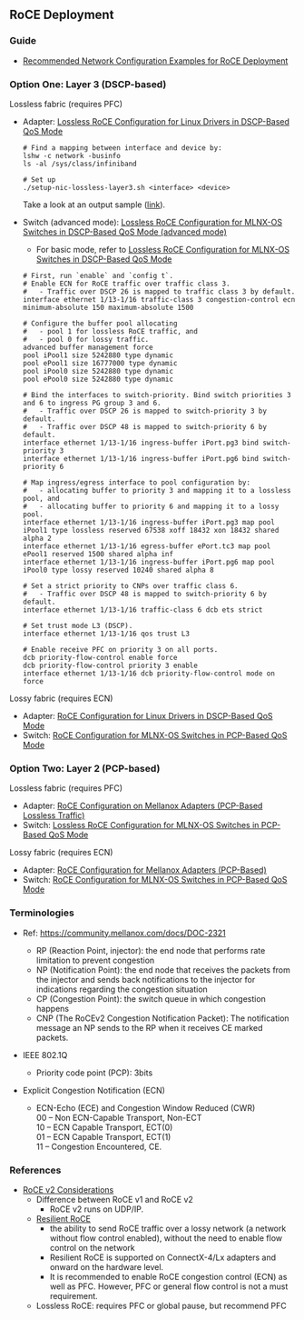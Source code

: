 ## RoCE Deployment

### Guide  
- [Recommended Network Configuration Examples for RoCE Deployment](https://community.mellanox.com/docs/DOC-2855)

### Option One: Layer 3 (DSCP-based)
Lossless fabric (requires PFC)
- Adapter: [Lossless RoCE Configuration for Linux Drivers in DSCP-Based QoS Mode](https://community.mellanox.com/docs/DOC-2881)
   ```
   # Find a mapping between interface and device by:
   lshw -c network -businfo
   ls -al /sys/class/infiniband 
   
   # Set up
   ./setup-nic-lossless-layer3.sh <interface> <device>
   ```
   Take a look at an output sample ([link](OUTPUTSAMPLE.setup-nic-lossless-layer3.sh.md)).

- Switch (advanced mode): [Lossless RoCE Configuration for MLNX-OS Switches in DSCP-Based QoS Mode (advanced mode)](https://community.mellanox.com/docs/DOC-2884)
   * For basic mode, refer to [Lossless RoCE Configuration for MLNX-OS Switches in DSCP-Based QoS Mode](https://community.mellanox.com/docs/DOC-3017)
   ```
   # First, run `enable` and `config t`.
   # Enable ECN for RoCE traffic over traffic class 3.
   #   - Traffic over DSCP 26 is mapped to traffic class 3 by default.
   interface ethernet 1/13-1/16 traffic-class 3 congestion-control ecn minimum-absolute 150 maximum-absolute 1500

   # Configure the buffer pool allocating
   #   - pool 1 for lossless RoCE traffic, and 
   #   - pool 0 for lossy traffic.
   advanced buffer management force
   pool iPool1 size 5242880 type dynamic
   pool ePool1 size 16777000 type dynamic
   pool iPool0 size 5242880 type dynamic
   pool ePool0 size 5242880 type dynamic

   # Bind the interfaces to switch-priority. Bind switch priorities 3 and 6 to ingress PG group 3 and 6.
   #   - Traffic over DSCP 26 is mapped to switch-priority 3 by default.
   #   - Traffic over DSCP 48 is mapped to switch-priority 6 by default.   
   interface ethernet 1/13-1/16 ingress-buffer iPort.pg3 bind switch-priority 3
   interface ethernet 1/13-1/16 ingress-buffer iPort.pg6 bind switch-priority 6

   # Map ingress/egress interface to pool configuration by: 
   #   - allocating buffer to priority 3 and mapping it to a lossless pool, and 
   #   - allocating buffer to priority 6 and mapping it to a lossy pool.
   interface ethernet 1/13-1/16 ingress-buffer iPort.pg3 map pool iPool1 type lossless reserved 67538 xoff 18432 xon 18432 shared alpha 2
   interface ethernet 1/13-1/16 egress-buffer ePort.tc3 map pool ePool1 reserved 1500 shared alpha inf
   interface ethernet 1/13-1/16 ingress-buffer iPort.pg6 map pool iPool0 type lossy reserved 10240 shared alpha 8

   # Set a strict priority to CNPs over traffic class 6.
   #   - Traffic over DSCP 48 is mapped to switch-priority 6 by default.
   interface ethernet 1/13-1/16 traffic-class 6 dcb ets strict

   # Set trust mode L3 (DSCP).
   interface ethernet 1/13-1/16 qos trust L3

   # Enable receive PFC on priority 3 on all ports.
   dcb priority-flow-control enable force
   dcb priority-flow-control priority 3 enable
   interface ethernet 1/13-1/16 dcb priority-flow-control mode on force
   ```

Lossy fabric (requires ECN)
- Adapter: [RoCE Configuration for Linux Drivers in DSCP-Based QoS Mode](https://community.mellanox.com/docs/DOC-2882)
- Switch: [RoCE Configuration for MLNX-OS Switches in PCP-Based QoS Mode](https://community.mellanox.com/docs/DOC-3016)


### Option Two: Layer 2 (PCP-based)
Lossless fabric (requires PFC)
- Adapter: [RoCE Configuration on Mellanox Adapters (PCP-Based Lossless Traffic)](https://community.mellanox.com/docs/DOC-2843) 
- Switch: [Lossless RoCE Configuration for MLNX-OS Switches in PCP-Based QoS Mode](https://community.mellanox.com/docs/DOC-3018)

Lossy fabric (requires ECN)
- Adapter: [RoCE Configuration for Mellanox Adapters (PCP-Based)](https://community.mellanox.com/docs/DOC-2883)
- Switch: [RoCE Configuration for MLNX-OS Switches in PCP-Based QoS Mode](https://community.mellanox.com/docs/DOC-3016)


### Terminologies  
- Ref: https://community.mellanox.com/docs/DOC-2321  
   * RP (Reaction Point, injector): the end node that performs rate limitation to prevent congestion
   * NP (Notification Point): the end node that receives the packets from the injector and sends back notifications to the injector for indications regarding the congestion situation
   * CP (Congestion Point): the switch queue in which congestion happens
   * CNP (The RoCEv2 Congestion Notification Packet): The notification message an NP sends to the RP when it receives CE marked packets.

- IEEE 802.1Q
   * Priority code point (PCP): 3bits

- Explicit Congestion Notification (ECN)
   * ECN-Echo (ECE) and Congestion Window Reduced (CWR)  
     00 – Non ECN-Capable Transport, Non-ECT  
     10 – ECN Capable Transport, ECT(0)  
     01 – ECN Capable Transport, ECT(1)  
     11 – Congestion Encountered, CE.  

### References 
- [RoCE v2 Considerations](https://community.mellanox.com/docs/DOC-1451)
   * Difference between RoCE v1 and RoCE v2
      - RoCE v2 runs on UDP/IP.
   * [Resilient RoCE](https://community.mellanox.com/docs/DOC-2499) 
      - the ability to send RoCE traffic over a lossy network (a network without flow control enabled), without the need to enable flow control on the network
      - Resilient RoCE is supported on ConnectX-4/Lx adapters and onward on the hardware level.
      - It is recommended to enable RoCE congestion control (ECN) as well as PFC. However, PFC or general flow control is not a must requirement.
   * Lossless RoCE: requires PFC or global pause, but recommend PFC

